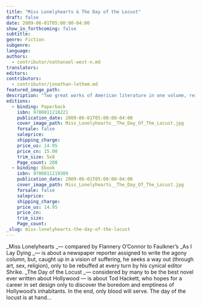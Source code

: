 ```yaml
---
title: "Miss Lonelyhearts & The Day of the Locust"
draft: false
date: 2009-06-01T05:00:00-04:00
show_in_forthcoming: false
subtitle:
genre: Fiction
subgenre:
language:
authors:
  - contributor/nathanael-west-n.md
translators:
editors:
contributors:
  - contributor/jonathan-lethem.md
featured_image_path:
description: "Two great works of American literature in one volume, reissued here with a new introduction by Jonathan Lethem "
editions:
  - binding: Paperback
    isbn: 9780811218221
    publication_date: 2009-06-01T05:00:00-04:00
    cover_image_path: Miss_Lonelyhearts__The_Day_Of_The_Locust.jpg
    forsale: false
    saleprice:
    shipping_charge:
    price_us: 14.95
    price_cn: 15.00
    trim_size: 5x8
    Page_count: 208
  - binding: Ebook
    isbn: 9780811219389
    publication_date: 2009-06-01T05:00:00-04:00
    cover_image_path: Miss_Lonelyhearts__The_Day_Of_The_Locust.jpg
    forsale: false
    saleprice:
    shipping_charge:
    price_us: 14.95
    price_cn:
    trim_size:
    Page_count:
_slug: miss-lonelyhearts-the-day-of-the-locust
---
```


_Miss Lonelyhearts _— compared by Flannery O’Connor to Faulkner’s _As I Lay Dying _— is about a newspaper reporter assigned to write the agony column, but, caught up in a vision of suffering, he seeks a way out (through art, sex, religion), only to be rebuffed at every turn by his cynical editor Shrike. _The Day of the Locust _— considered by many to be the best novel ever written about Hollywood — is about Tod Hackett, who hopes for a career in set design only to discover the boredom and emptiness of Hollywood’s inhabitants. In the end, only blood will serve. The day of the locust is at hand...

